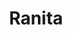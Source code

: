 ---
title: Ranita
date: 
draft: false

# descripcion
description : Dije de plata y nácar

materials: Plata 925

color: Plateado y rojo

dimensions: 1cm largo

code: 02-25-0693

type: "Dijes"

categories: []

price: $1.960,00

# Images
# first image will be shown in the product page
images:
  # - image: "images/path_to_image"
  # La ubicacion de las imagenes es imagenes/Dijes/Dijes.Nácar/02-25-0693-ranita
  - image: "./images/dijes/nácar/02-25-0693.JPG"
---
